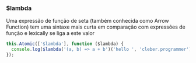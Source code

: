 ### $lambda

Uma expressão de função de seta (também conhecida como Arrow Function) tem uma sintaxe mais curta em comparação com expressões de função e lexically se liga a este valor

```javascript
this.Atomic(['$lambda'], function ($lambda) {
  console.log($lambda('(a, b) => a + b')('hello ', 'cleber.programmer'));
});
```
